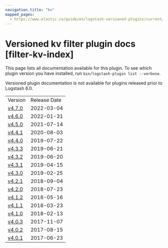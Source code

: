 ```yaml
---
navigation_title: "kv"
mapped_pages:
  - https://www.elastic.co/guide/en/logstash-versioned-plugins/current/filter-kv-index.html
---
```


# Versioned kv filter plugin docs [filter-kv-index]

This page lists all documentation available for this plugin. To see which plugin version you have installed, run `bin/logstash-plugin list --verbose`.

Versioned plugin documentation is not available for plugins released prior to Logstash 6.0.

| | |
| :- | :- |
| Version | Release Date |
| [v4.7.0](v4-7-0-plugins-filters-kv.md) | 2022-03-04 |
| [v4.6.0](v4-6-0-plugins-filters-kv.md) | 2022-01-31 |
| [v4.5.0](v4-5-0-plugins-filters-kv.md) | 2021-07-14 |
| [v4.4.1](v4-4-1-plugins-filters-kv.md) | 2020-08-03 |
| [v4.4.0](v4-4-0-plugins-filters-kv.md) | 2019-07-22 |
| [v4.3.3](v4-3-3-plugins-filters-kv.md) | 2019-06-21 |
| [v4.3.2](v4-3-2-plugins-filters-kv.md) | 2019-06-20 |
| [v4.3.1](v4-3-1-plugins-filters-kv.md) | 2019-04-15 |
| [v4.3.0](v4-3-0-plugins-filters-kv.md) | 2019-02-25 |
| [v4.2.1](v4-2-1-plugins-filters-kv.md) | 2018-09-04 |
| [v4.2.0](v4-2-0-plugins-filters-kv.md) | 2018-07-23 |
| [v4.1.2](v4-1-2-plugins-filters-kv.md) | 2018-05-16 |
| [v4.1.1](v4-1-1-plugins-filters-kv.md) | 2018-03-23 |
| [v4.1.0](v4-1-0-plugins-filters-kv.md) | 2018-02-13 |
| [v4.0.3](v4-0-3-plugins-filters-kv.md) | 2017-11-07 |
| [v4.0.2](v4-0-2-plugins-filters-kv.md) | 2017-08-15 |
| [v4.0.1](v4-0-1-plugins-filters-kv.md) | 2017-06-23 |
